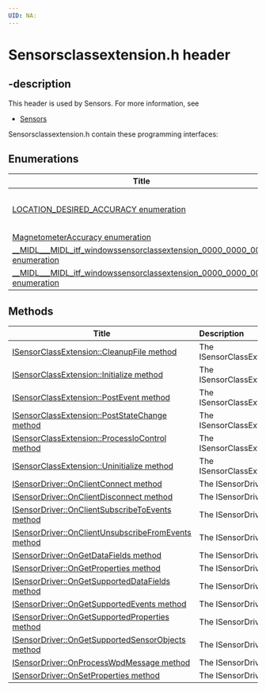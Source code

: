 ```yaml
---
UID: NA:
---
```


# Sensorsclassextension.h header

## -description

This header is used by Sensors. For more information, see
- [Sensors](../_sensors/index.md)

Sensorsclassextension.h contain these programming interfaces:


## Enumerations

| Title   | Description   |
| ---- |:---- |
| [LOCATION_DESIRED_ACCURACY enumeration](ne-sensorsclassextension-location_desired_accuracy.md) | The LOCATION_DESIRED_ACCURACY enumeration type defines values for the SENSOR_PROPERTY_LOCATION_DESIRED_ACCURACY property. |
| [MagnetometerAccuracy enumeration](ne-sensorsclassextension-magnetometeraccuracy.md) | Specifies the accuracy of the magnetometer. |
| [__MIDL___MIDL_itf_windowssensorclassextension_0000_0000_0001 enumeration](ne-sensorsclassextension-__midl___midl_itf_windowssensorclassextension_0000_0000_0001.md) | The SensorState enumeration type specifies the current operational state of a sensor. |
| [__MIDL___MIDL_itf_windowssensorclassextension_0000_0000_0002 enumeration](ne-sensorsclassextension-__midl___midl_itf_windowssensorclassextension_0000_0000_0002.md) | The SensorConnectionType enumeration type defines values for the SENSOR_CONNECTION_TYPE property. |

## Methods

| Title   | Description   |
| ---- |:---- |
| [ISensorClassExtension::CleanupFile method](nf-sensorsclassextension-isensorclassextension-cleanupfile.md) | The ISensorClassExtension |
| [ISensorClassExtension::Initialize method](nf-sensorsclassextension-isensorclassextension-initialize.md) | The ISensorClassExtension |
| [ISensorClassExtension::PostEvent method](nf-sensorsclassextension-isensorclassextension-postevent.md) | The ISensorClassExtension |
| [ISensorClassExtension::PostStateChange method](nf-sensorsclassextension-isensorclassextension-poststatechange.md) | The ISensorClassExtension |
| [ISensorClassExtension::ProcessIoControl method](nf-sensorsclassextension-isensorclassextension-processiocontrol.md) | The ISensorClassExtension |
| [ISensorClassExtension::Uninitialize method](nf-sensorsclassextension-isensorclassextension-uninitialize.md) | The ISensorClassExtension |
| [ISensorDriver::OnClientConnect method](nf-sensorsclassextension-isensordriver-onclientconnect.md) | The ISensorDriver |
| [ISensorDriver::OnClientDisconnect method](nf-sensorsclassextension-isensordriver-onclientdisconnect.md) | The ISensorDriver |
| [ISensorDriver::OnClientSubscribeToEvents method](nf-sensorsclassextension-isensordriver-onclientsubscribetoevents.md) | The ISensorDriver |
| [ISensorDriver::OnClientUnsubscribeFromEvents method](nf-sensorsclassextension-isensordriver-onclientunsubscribefromevents.md) | The ISensorDriver |
| [ISensorDriver::OnGetDataFields method](nf-sensorsclassextension-isensordriver-ongetdatafields.md) | The ISensorDriver |
| [ISensorDriver::OnGetProperties method](nf-sensorsclassextension-isensordriver-ongetproperties.md) | The ISensorDriver |
| [ISensorDriver::OnGetSupportedDataFields method](nf-sensorsclassextension-isensordriver-ongetsupporteddatafields.md) | The ISensorDriver |
| [ISensorDriver::OnGetSupportedEvents method](nf-sensorsclassextension-isensordriver-ongetsupportedevents.md) | The ISensorDriver |
| [ISensorDriver::OnGetSupportedProperties method](nf-sensorsclassextension-isensordriver-ongetsupportedproperties.md) | The ISensorDriver |
| [ISensorDriver::OnGetSupportedSensorObjects method](nf-sensorsclassextension-isensordriver-ongetsupportedsensorobjects.md) | The ISensorDriver |
| [ISensorDriver::OnProcessWpdMessage method](nf-sensorsclassextension-isensordriver-onprocesswpdmessage.md) | The ISensorDriver |
| [ISensorDriver::OnSetProperties method](nf-sensorsclassextension-isensordriver-onsetproperties.md) | The ISensorDriver |
